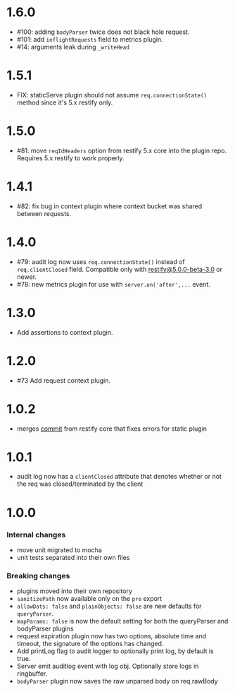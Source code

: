 # 1.6.0
- #100: adding `bodyParser` twice does not black hole request.
- #101: add `inflightRequests` field to metrics plugin.
- #14: arguments leak during `_writeHead`

# 1.5.1

- FIX: staticServe plugin should not assume `req.connectionState()` method since
  it's 5.x restify only.

# 1.5.0

- #81: move `reqIdHeaders` option from restify 5.x core into the plugin repo.
  Requires 5.x restify to work properly.

# 1.4.1
- #82: fix bug in context plugin where context bucket was shared between
  requests.

# 1.4.0
- #79: audit log now uses `req.connectionState()` instead of `req.clientClosed`
  field. Compatible only with restify@5.0.0-beta-3.0 or newer.
- #78: new metrics plugin for use with `server.on('after',...` event.

# 1.3.0
- Add assertions to context plugin.

# 1.2.0
- #73 Add request context plugin.

# 1.0.2

- merges [commit](https://github.com/restify/node-restify/commit/fbd56f5751f82031c8b0e677f0bdd677c7b95892)
  from restify core that fixes errors for static plugin

# 1.0.1

- audit log now has a `clientClosed` attribute that denotes whether or not the
  req was closed/terminated by the client

# 1.0.0

### Internal changes
- move unit migrated to mocha
- unit tests separated into their own files

### Breaking changes
- plugins moved into their own repository
- `sanitizePath` now available only on the `pre` export
- `allowDots: false` and `plainObjects: false` are new defaults for
  `queryParser`.
- `mapParams: false` is now the default setting for both the queryParser and
  bodyParser plugins
- request expiration plugin now has two options, absolute time and timeout, the
  signature of the options has changed.
- Add printLog flag to audit logger to optionally print log, by default is true.
- Server emit auditlog event with log obj. Optionally store logs in ringbuffer.
- `bodyParser` plugin now saves the raw unparsed body on req.rawBody
